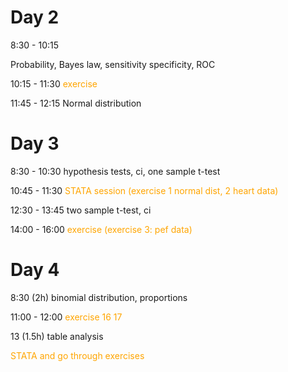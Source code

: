 # Day 2

8:30 - 10:15

Probability, Bayes law, sensitivity specificity, ROC

10:15 - 11:30 <span style = 'color:orange'>exercise</span>

11:45 - 12:15 Normal distribution



# Day 3

8:30 - 10:30 hypothesis tests, ci, one sample t-test

10:45 - 11:30 <span style = 'color:orange'>STATA session (exercise 1 normal dist, 2 heart data)</span>



12:30 - 13:45 two sample t-test, ci

14:00 - 16:00 <span style = 'color:orange'>exercise (exercise 3: pef data)</span>



# Day 4

8:30 (2h) binomial distribution, proportions

11:00 - 12:00 <span style = 'color:orange'>exercise 16 17</span>



13 (1.5h) table analysis

<span style = 'color:orange'>STATA and go through exercises</span>






